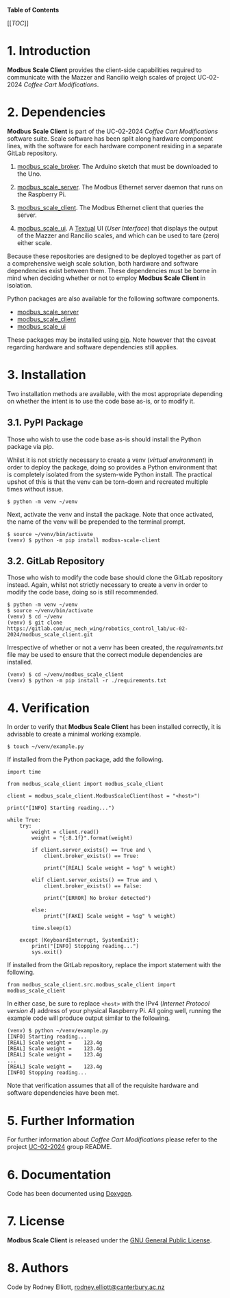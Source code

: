 __Table of Contents__

[[_TOC_]]

# 1. Introduction

__Modbus Scale Client__ provides the client-side capabilities required to
communicate with the Mazzer and Rancilio weigh scales of project
UC-02-2024 _Coffee Cart Modifications_.

# 2. Dependencies

__Modbus Scale Client__ is part of the UC-02-2024 _Coffee Cart Modifications_
software suite. Scale software has been split along hardware component lines,
with the software for each hardware component residing in a separate GitLab
repository.

1. [modbus_scale_broker][modbus_scale_broker_gitlab]. The Arduino sketch that
must be downloaded to the Uno.

2. [modbus_scale_server][modbus_scale_server_gitlab]. The Modbus Ethernet
server daemon that runs on the Raspberry Pi.

3. [modbus_scale_client][modbus_scale_client_gitlab]. The Modbus Ethernet
client that queries the server.

4. [modbus_scale_ui][modbus_scale_ui_gitlab]. A [Textual][textual] UI (_User
Interface_) that displays the output of the Mazzer and Rancilio scales, and
which can be used to tare (zero) either scale.

Because these repositories are designed to be deployed together as part of a
comprehensive weigh scale solution, both hardware and software dependencies
exist between them. These dependencies must be borne in mind when deciding
whether or not to employ __Modbus Scale Client__ in isolation.

Python packages are also available for the following software components.

 - [modbus_scale_server][modbus_scale_server_pypi]
 - [modbus_scale_client][modbus_scale_client_pypi]
 - [modbus_scale_ui][modbus_scale_ui_pypi]

These packages may be installed using [pip][pip]. Note however that the caveat
regarding hardware and software dependencies still applies.

# 3. Installation

Two installation methods are available, with the most appropriate depending on
whether the intent is to use the code base as-is, or to modify it.

## 3.1. PyPI Package

Those who wish to use the code base as-is should install the Python package via
pip.

Whilst it is not strictly necessary to create a venv (_virtual environment_) in
order to deploy the package, doing so provides a Python environment that is
completely isolated from the system-wide Python install. The practical upshot
of this is that the venv can be torn-down and recreated multiple times without
issue.

    $ python -m venv ~/venv

Next, activate the venv and install the package. Note that once activated, the
name of the venv will be prepended to the terminal prompt.

    $ source ~/venv/bin/activate
    (venv) $ python -m pip install modbus-scale-client

## 3.2. GitLab Repository

Those who wish to modify the code base should clone the GitLab repository
instead. Again, whilst not strictly necessary to create a venv in order to
modify the code base, doing so is still recommended.

    $ python -m venv ~/venv
    $ source ~/venv/bin/activate
    (venv) $ cd ~/venv
    (venv) $ git clone https://gitlab.com/uc_mech_wing/robotics_control_lab/uc-02-2024/modbus_scale_client.git

Irrespective of whether or not a venv has been created, the _requirements.txt_
file may be used to ensure that the correct module dependencies are installed.

    (venv) $ cd ~/venv/modbus_scale_client
    (venv) $ python -m pip install -r ./requirements.txt

# 4. Verification

In order to verify that __Modbus Scale Client__ has been installed correctly,
it is advisable to create a minimal working example.

    $ touch ~/venv/example.py

If installed from the Python package, add the following.

    import time
    
    from modbus_scale_client import modbus_scale_client
    
    client = modbus_scale_client.ModbusScaleClient(host = "<host>")
    
    print("[INFO] Starting reading...")
    
    while True:
        try:
            weight = client.read()
            weight = "{:8.1f}".format(weight)
            
            if client.server_exists() == True and \
                client.broker_exists() == True:
                
                print("[REAL] Scale weight = %sg" % weight)
            
            elif client.server_exists() == True and \
                client.broker_exists() == False:
                
                print("[ERROR] No broker detected")
            
            else:
                print("[FAKE] Scale weight = %sg" % weight)
            
            time.sleep(1)
        
        except (KeyboardInterrupt, SystemExit):
            print("[INFO] Stopping reading...")
            sys.exit()

If installed from the GitLab repository, replace the import statement with the
following.

    from modbus_scale_client.src.modbus_scale_client import modbus_scale_client

In either case, be sure to replace `<host>` with the IPv4 (_Internet Protocol
version 4_) address of your physical Raspberry Pi. All going well, running the
example code will produce output similar to the following.

    (venv) $ python ~/venv/example.py
    [INFO] Starting reading... 
    [REAL] Scale weight =    123.4g
    [REAL] Scale weight =    123.4g
    [REAL] Scale weight =    123.4g
    ...
    [REAL] Scale weight =    123.4g
    [INFO] Stopping reading...

Note that verification assumes that all of the requisite hardware and software
dependencies have been met.

# 5. Further Information 

For further information about _Coffee Cart Modifications_ please refer to the
project [UC-02-2024][uc-02-2024_gitlab] group README.

# 6. Documentation

Code has been documented using [Doxygen][doxygen].

# 7. License

__Modbus Scale Client__ is released under the [GNU General Public License][gpl].

# 8. Authors

Code by Rodney Elliott, <rodney.elliott@canterbury.ac.nz>

[modbus_scale_broker_gitlab]: https://gitlab.com/uc_mech_wing/robotics_control_lab/uc-02-2024/modbus_scale_broker
[modbus_scale_server_gitlab]: https://gitlab.com/uc_mech_wing/robotics_control_lab/uc-02-2024/modbus_scale_server
[modbus_scale_client_gitlab]: https://gitlab.com/uc_mech_wing/robotics_control_lab/uc-02-2024/modbus_scale_client
[modbus_scale_ui_gitlab]: https://gitlab.com/uc_mech_wing/robotics_control_lab/uc-02-2024/modbus_scale_ui
[textual]: https://textual.textualize.io/
[modbus_scale_server_pypi]: https://pypi.org/project/modbus-scale-server/
[modbus_scale_client_pypi]: https://pypi.org/project/modbus-scale-client/
[modbus_scale_ui_pypi]: https://pypi.org/project/modbus-scale-ui/
[pip]: https://pypi.org/project/pip/
[uc-02-2024_gitlab]: https://gitlab.com/uc_mech_wing/robotics_control_lab/uc-02-2024
[doxygen]: https://www.doxygen.nl
[gpl]: https://www.gnu.org/licenses/gpl-3.0.html

